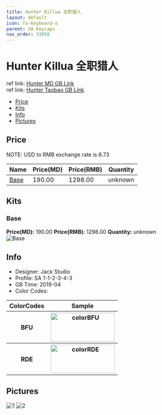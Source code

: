 ```yaml
---
title: Hunter Killua 全职猎人
layout: default
icon: fa-keyboard-o
parent: SA Keycaps
nav_order: 31050
---
```


# Hunter Killua 全职猎人

ref link: [Hunter MD GB Link](https://www.massdrop.com/buy/jack-studio-sa-hunterkillua-keycap-set)   
ref link: [Hunter Taobao GB Link](https://item.taobao.com/item.htm?spm=a2oq0.12575281.0.0.25911debvcapIj&ft=t&id=589749944123)

* [Price](#price)
* [Kits](#kits)
* [Info](#info)
* [Pictures](#pictures)


## Price  
NOTE: USD to RMB exchange rate is 6.73

| Name          | Price(MD)    |  Price(RMB) | Quantity |
| ------------- | ------------ |  ---------- | -------- |
|[Base](#base)|190.00|1298.00|unknown|


## Kits
### Base
**Price(MD):** 190.00    **Price(RMB):** 1298.00    **Quantity:** unknown  
<img src="{{ 'assets/images/sa-keycaps/hunterkillua/kits_pics/base.jpg' | relative_url }}" alt="Base" class="image featured">


## Info
* Designer: Jack Studio
* Profile: SA 1-1-2-3-4-3
* GB Time: 2019-04
* Color Codes:  
<table style="width:100%">
  <tr>
    <th>ColorCodes</th>
    <th>Sample</th>
  </tr>
  <tr>
    <th>BFU</th>
    <th><img src="{{ 'assets/images/sa-keycaps/SP_ColorCodes/abs/SP_Abs_ColorCodes_BFU.png' | relative_url }}" alt="colorBFU" height="75" width="170"></th>
  </tr>
  <tr>
    <th>RDE</th>
    <th><img src="{{ 'assets/images/sa-keycaps/SP_ColorCodes/abs/SP_Abs_ColorCodes_RDE.png' | relative_url }}" alt="colorRDE" height="75" width="170"></th>
  </tr>
</table>


## Pictures
<img src="{{ 'assets/images/sa-keycaps/hunterkillua/rendering_pics/1.jpg' | relative_url }}" alt="1" class="image featured">
<img src="{{ 'assets/images/sa-keycaps/hunterkillua/rendering_pics/2.jpg' | relative_url }}" alt="2" class="image featured">
